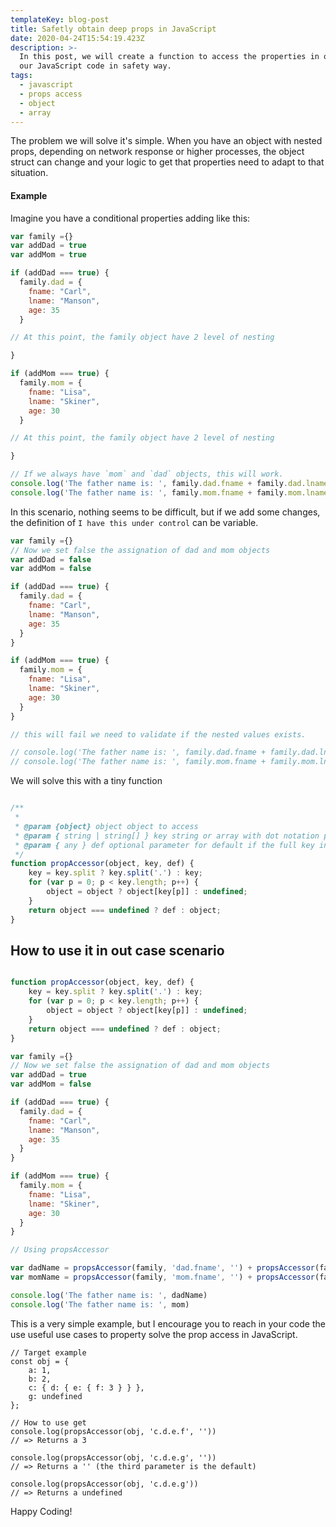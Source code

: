 ```yaml
---
templateKey: blog-post
title: Safetly obtain deep props in JavaScript
date: 2020-04-24T15:54:19.423Z
description: >-
  In this post, we will create a function to access the properties in objects in
  our JavaScript code in safety way.
tags:
  - javascript
  - props access
  - object
  - array
---
```

The problem we will solve it's simple. When you have an object with nested props, depending on network response or higher processes, the object struct can change and your logic to get that properties need to adapt to that situation.

#### Example

Imagine you have a conditional properties adding like this:

```javascript
var family ={}
var addDad = true
var addMom = true

if (addDad === true) {
  family.dad = {
    fname: "Carl",
    lname: "Manson",
    age: 35
  }

// At this point, the family object have 2 level of nesting

}

if (addMom === true) {
  family.mom = {
    fname: "Lisa",
    lname: "Skiner",
    age: 30
  }

// At this point, the family object have 2 level of nesting

}

// If we always have `mom` and `dad` objects, this will work.
console.log('The father name is: ', family.dad.fname + family.dad.lname)
console.log('The father name is: ', family.mom.fname + family.mom.lname)
```

In this scenario, nothing seems to be difficult, but if we add some changes, the definition of `I have this under control` can be variable.


```javascript
var family ={}
// Now we set false the assignation of dad and mom objects
var addDad = false
var addMom = false

if (addDad === true) {
  family.dad = {
    fname: "Carl",
    lname: "Manson",
    age: 35
  }
}

if (addMom === true) {
  family.mom = {
    fname: "Lisa",
    lname: "Skiner",
    age: 30
  }
}

// this will fail we need to validate if the nested values exists.

// console.log('The father name is: ', family.dad.fname + family.dad.lname)
// console.log('The father name is: ', family.mom.fname + family.mom.lname)

```

We will solve this with a tiny function

```javascript

/**
 *
 * @param {object} object object to access
 * @param { string | string[] } key string or array with dot notation path
 * @param { any } def optional parameter for default if the full key in path is missing
 */
function propAccessor(object, key, def) {
    key = key.split ? key.split('.') : key;
    for (var p = 0; p < key.length; p++) {
        object = object ? object[key[p]] : undefined;
    }
    return object === undefined ? def : object;
}

```

## How to use it in out case scenario


```javascript

function propAccessor(object, key, def) {
    key = key.split ? key.split('.') : key;
    for (var p = 0; p < key.length; p++) {
        object = object ? object[key[p]] : undefined;
    }
    return object === undefined ? def : object;
}

var family ={}
// Now we set false the assignation of dad and mom objects
var addDad = true
var addMom = false

if (addDad === true) {
  family.dad = {
    fname: "Carl",
    lname: "Manson",
    age: 35
  }
}

if (addMom === true) {
  family.mom = {
    fname: "Lisa",
    lname: "Skiner",
    age: 30
  }
}

// Using propsAccessor

var dadName = propsAccessor(family, 'dad.fname', '') + propsAccessor(family, 'dad.lname', '')
var momName = propsAccessor(family, 'mom.fname', '') + propsAccessor(family, 'dad.lname', '')

console.log('The father name is: ', dadName)
console.log('The father name is: ', mom)

```

This is a very simple example, but I encourage you to reach in your code the use useful use cases to property solve the prop access in JavaScript.


```
// Target example
const obj = {
    a: 1,
    b: 2,
    c: { d: { e: { f: 3 } } },
    g: undefined
};
 
// How to use get
console.log(propsAccessor(obj, 'c.d.e.f', ''))
// => Returns a 3

console.log(propsAccessor(obj, 'c.d.e.g', ''))
// => Returns a '' (the third parameter is the default)

console.log(propsAccessor(obj, 'c.d.e.g'))
// => Returns a undefined

```

Happy Coding!

